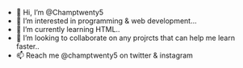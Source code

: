 - 👋 Hi, I’m @Champtwenty5
- 👀 I’m interested in programming & web development...
- 🌱 I’m currently learning HTML..
- 💞️ I’m looking to collaborate on any projrcts that can help me learn faster..
- 📫 Reach me @champtwenty5 on twitter & instagram
